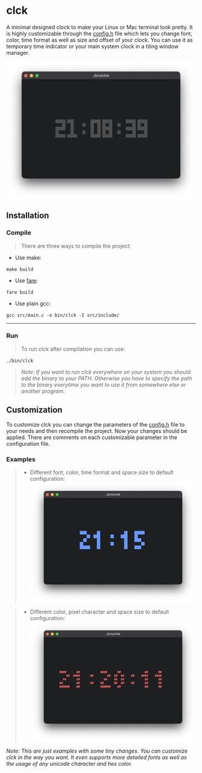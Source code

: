 # clck
A minimal designed clock to make your Linux or Mac terminal look pretty. It is highly customizable through the [config.h](https://github.com/Flederossi/clck/blob/main/src/include/config.h) file which lets you change font, color, time format as well as size and offset of your clock. You can use it as temporary time indicator or your main system clock in a tiling window manager.

![Alt Text](https://github.com/Flederossi/clck/blob/main/assets/screen-1.png)

## Installation
### Compile
> There are three ways to compile the project:

- Use make:
```
make build
```

- Use [fare](https://github.com/Flederossi/fare/):
```
fare build
```

- Use plain gcc:
```
gcc src/main.c -o bin/clck -I src/include/
```
---
### Run
> To run clck after compilation you can use:
```
./bin/clck
```
> *Note: If you want to run clck everywhere on your system you should add the binary to your PATH. Otherwise you have to specify the path to the binary everytime you want to use it from somewhere else or another program.*

## Customization

To customize clck you can change the parameters of the [config.h](https://github.com/Flederossi/clck/blob/main/src/include/config.h) file to your needs and then recompile the project. Now your changes should be applied. There are comments on each customizable parameter in the configuration file.

### Examples
> - Different font, color, time format and space size to default configuration:
> ![Alt Text](https://github.com/Flederossi/clck/blob/main/assets/screen-2.png)

> - Different color, pixel character and space size to default configuration:
> ![Alt Text](https://github.com/Flederossi/clck/blob/main/assets/screen-3.png)

*Note: This are just examples with some tiny changes. You can customize clck in the way you want. It even supports more detailed fonts as well as the usage of any unicode character and hex color.*
